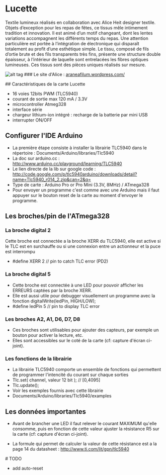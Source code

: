 # Lucette

Textile lumineux réalisés en collaboration avec Alice Heit designer textile. Objets d’exception pour les repas de fêtes, ce tissus mêle intimement tradition et innovation. Il est animé d’un motif changeant, dont les lentes variations accompagnent les différents temps du repas. Une attention particulière est portée à l’intégration de électronique qui disparaît totalement au profit d’une esthétique simple. Le tissu, composé de fils d’ortie brute et des fils transparents très fins, présente une structure double épaisseur, à l’intérieur de laquelle sont entrelacées les fibres optiques lumineuses. Ces tissus sont des pièces uniques réalisés sur mesure.

![alt tag](https://farm8.staticflickr.com/7762/18261111032_ac43080403_z_d.jpg)
### Le site d'Alice : <a href="https://araneafilum.wordpress.com/" rel="nofollow">araneafilum.wordpress.com/</a>

## Caractéristiques de la carte Lucette
- 16 voies 12bits PWM (TLC5940)
- courant de sortie max 120 mA / 3.3V
- microcontroller Atmeg328
- interface série
- chargeur lithium-ion intégré : recharge de la batterie par mini USB
- interrupter ON/OFF

## Configurer l'IDE Arduino
 - La première étape consiste à installer la librairie TLC5940 dans le répertoire : Documents/Arduino/libraries/Tlc5940
 - La doc sur arduino.cc : http://www.arduino.cc/playground/learning/TLC5940
 - Le lien directe de la lib sur google code : http://code.google.com/p/tlc5940arduino/downloads/detail?name=Tlc5940_r014_2.zip&can=2&q=
 - Type de carte : Arduino Pro or Pro Mini (3.3V, 8MHz) / ATmega328
 - Pour envoyer un programme c'est comme avec une Arduino mais il faut appuyer sur le bouton reset de la carte au moment d'envoyer le programme.

## Les broches/pin de l'ATmega328

### La broche digital 2
Cette broche est connectée a la broche XERR du TLC5940, elle est active si le TLC est en surchauffe ou si une connexion entre un actionneur et la puce est interrompu 
 - #define XERR 2 // pin to catch TLC error (PD2)

### La broche digital 5
 - Cette broche est connectée à une LED pour pouvoir afficher les ERREURS captées par la broche XERR.
 - Elle est aussi utile pour debugger visuellement un programme avec la fonction digitalWrite(ledPin, HIGH/LOW);
 - #define ledPin 5 // pin to display TLC error

### Les broches A2, A1, D6, D7, D8
 - Ces broches sont utilisables pour ajouter des capteurs, par exemple un bouton pour activer la lecture, etc.
 - Elles sont accessibles sur le coté de la carte (cf: capture d'écran ci-joint).

### Les fonctions de la librairie
- La librairie TLC5940 comporte un ensemble de fonctions qui permettent de programmer l'intencité du courant sur chaque sorties
- Tlc.set( channel, valeur 12 bit ); // [0,4095]
- Tlc.update();
- Voir les exemples fournis avec cette librairie
 - Documents/Arduino/libraries/Tlc5940/examples

## Les données importantes
- Avant de brancher une LED il faut relever le courant MAXIMUM qu'elle consomme, puis en fonction de cette valeur ajuster la résistance R5 sur la carte (cf: capture d'écran ci-joint).

- La formule qui permet de calculer la valeur de cette résistance est a la page 14 du datasheet : http://www.ti.com/lit/gpn/tlc5940

# TODO
- add auto-reset
